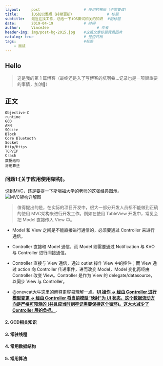 ```yaml
---
layout:     post                    # 使用的布局（不需要改）
title:      iOS知识整理（持续更新）               # 标题 
subtitle:   最近在找工作，总结一下iOS面试相关的知识  #副标题
date:       2019-04-19              # 时间
author:     VinceJee                      # 作者
header-img: img/post-bg-2015.jpg    #这篇文章标题背景图片
catalog: true                       # 是否归档
tags:                               #标签
    - 面试
---
```



## Hello
>这是我的第 1 篇博客（最终还是入了写博客的坑啊😁...记录也是一项很重要的事情，加油💪）


## 正文

    Objective-C
    runtime
    GCD
    AFN
    SQLite
    Block
    Core Bluetooth
    Socket
    Http/Https
    TCP/IP
    Crash
    数据结构
    常用算法

### 问题1:[关于应用使用架构]。
说到MVC，还是要提一下斯坦福大学的老师的这张经典图示。
![MVC架构详解图](https://ws3.sinaimg.cn/large/006tNc79gy1g28xnjngy2j30zk0l21kx.jpg)

> 值得提出的是，在实际的项目开发中，很大一部分开发人员都不能做到正确的使用 MVC架构来进行开发工作。例如在使用 TableView 开发中，常见会把 Model 直接传入 View 中。


- Model 和 View 之间是不能直接进行通信的，必须要通过 Controller 来进行通信。

- Controller 直接和 Model 通信，而 Model 则需要通过 Notification 与 KVO 与 Controller 进行间接通信。 

- Controller 直接与 View 通信，通过 outlet 操作 View 中的控件；而 View 通过 action 向 Controller 传递事件，进而改变 Model，Model 变化再经由 Controller 改变 View。Controller 是作为 View 的 delegate/datasource，以同步 View 与 Controller。

- @onevcat大牛这里的解释更容易理解一点。[**UI 操作 -> 经由 Controller 进行模型变更 -> 经由 Controller 将当前模型“映射”为 UI 状态，这个数据流动方向是严格可预测的 (并且应当时刻牢记需要保持这个循环)。这大大减少了 Controller 层的负担。**](#markdown-pane).


#### 2. GCD相关知识
#### 3. 常驻线程
#### 4. 常用数据结构
#### 5. 常用算法